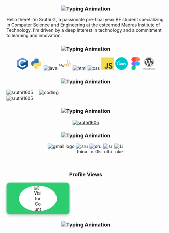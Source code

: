 <h3 align="center">
    <img src="https://readme-typing-svg.herokuapp.com/?font=Researcher&size=30&center=true&vCenter=true&width=500&height=100&color=08CBC0&duration=3000&lines=About+me;About+me;About+me;About+me;About+me;" alt="Typing Animation" />
</h3>
Hello there! I'm Sruthi G, a passionate pre-final year BE student specializing in Computer Science and Engineering at the esteemed Madras Institute of Technology. I'm driven by a deep interest in technology and a commitment to learning and innovation.

 
<h3 align="center">
    <img src="https://readme-typing-svg.herokuapp.com/?font=Researcher&size=30&center=true&vCenter=true&width=500&height=100&color=08CBC0&duration=3000&lines=Languages+and+Tools;Languages+and+Tools;Languages+and+Tools;Languages+and+Tools;" alt="Typing Animation" />
</h3>

<p align="center">
  <img src="https://raw.githubusercontent.com/devicons/devicon/master/icons/c/c-original.svg" alt="c" width="40" height="40">
  <img src="https://raw.githubusercontent.com/devicons/devicon/master/icons/python/python-original.svg" alt="python" width="40" height="40">
  <img src="https://img.icons8.com/?size=100&id=Pd2x9GWu9ovX&format=png&color=000000" alt="java" width="40" height="40">
  <img src="https://raw.githubusercontent.com/devicons/devicon/master/icons/mysql/mysql-original-wordmark.svg" alt="mysql" width="40" height="40">
  <img src="https://img.icons8.com/?size=100&id=20909&format=png&color=000000" alt="html" width="40" height="40">
  <img src="https://img.icons8.com/?size=100&id=21278&format=png&color=000000" alt="css" width="40" height="40">
  <img src="https://raw.githubusercontent.com/devicons/devicon/master/icons/javascript/javascript-original.svg" alt="javascript" width="40" height="40">
  <img src="https://raw.githubusercontent.com/devicons/devicon/master/icons/canva/canva-original.svg" alt="Canva" width="40" height="40">
  <img src="https://raw.githubusercontent.com/devicons/devicon/master/icons/figma/figma-original.svg" alt="Figma" width="40" height="40">
  <img src="https://raw.githubusercontent.com/devicons/devicon/master/icons/wordpress/wordpress-original.svg" alt="WordPress" width="40" height="40">
</p>


 
<h3 align="center">
    <img src="https://readme-typing-svg.herokuapp.com/?font=Researcher&size=30&center=true&vCenter=true&width=500&height=100&color=08CBC0&duration=3000&lines=Statistics;Statistics;Statistics;Statistics;" alt="Typing Animation" />
</h3>
<p>
  <img align="right" alt="coding" width="400" src="https://mir-s3-cdn-cf.behance.net/project_modules/disp/601014116770475.6068beff4640a.gif">
</p>

<p><img align="left" src="https://github-readme-stats.vercel.app/api/top-langs?username=sruthi1605&show_icons=true&locale=en&layout=compact" alt="sruthi1605" /></p>

<p>&nbsp;<img align="center" src="https://github-readme-stats.vercel.app/api?username=sruthi1605&show_icons=true&locale=en" alt="sruthi1605" /></p>


<h3 align="center">
    <img src="https://readme-typing-svg.herokuapp.com/?font=Researcher&size=30&center=true&vCenter=true&width=500&height=100&color=08CBC0&duration=3000&lines=Trophies;Trophies;Trophies;" alt="Typing Animation" />
</h3> 

<p align="center"> <a href="https://github.com/ryo-ma/github-profile-trophy"><img src="https://github-profile-trophy.vercel.app/?username=sruthi1605" alt="sruthi1605" /></a> </p>

<h3 align="center">
    <img src="https://readme-typing-svg.herokuapp.com/?font=Researcher&size=30&center=true&vCenter=true&width=500&height=100&color=08CBC0&duration=3000&lines=Connect+with+me!;Connect+with+me!;Connect+with+me!;" alt="Typing Animation" />
</h3> 
<p align="center">
  <a href="mailto:sruthiganesh05@gmail.com" target="blank" style="display: inline-block;">
    <img align="left" src="https://cdn-icons-png.flaticon.com/128/10829/10829119.png" height="30" alt="gmail logo" />
  </a>
  <a href="https://www.hackerrank.com/sruthiganesh05" target="blank" style="display: inline-block;">
    <img align="left" src="https://raw.githubusercontent.com/rahuldkjain/github-profile-readme-generator/master/src/images/icons/Social/hackerrank.svg" alt="sruthiganesh05" height="30" width="40" />
  </a>
  <a href="https://www.leetcode.com/srug_05" target="blank" style="display: inline-block;">
    <img align="left" src="https://raw.githubusercontent.com/rahuldkjain/github-profile-readme-generator/master/src/images/icons/Social/leet-code.svg" alt="srug_05" height="30" width="40" />
  </a>
  <a href="https://www.geeksforgeeks.org/user/sruthig_05/" target="blank" style="display: inline-block;">
    <img align="left" src="https://img.icons8.com/?size=100&id=AbQBhN9v62Ob&format=png&color=000000" alt="sruthig_05" height="30" width="30" />
  </a>
  <a href="https://www.linkedin.com/in/sruthi-g-430406265/" target="blank" style="display: inline-block;">
    <img align="left" src="https://cdn-icons-png.flaticon.com/512/174/174857.png" alt="LinkedIn" height="30" width="30" />
  </a>
</p>



<br>

<h3 align="center">Profile Views</h3>
<div align="center" style="background-color: #2ecc71; width: 200px; height: 100px; border-radius: 10px; display: flex; justify-content: center; align-items: center; box-shadow: 0 4px 8px rgba(0,0,0,0.2); overflow: hidden;">
  <div style="position: relative; width: 120px; height: 80px; overflow: hidden; border-radius: 50%; background-color: #ffffff;">
    <img src="https://profile-counter.glitch.me/sruthi1605/count.svg" alt="Visitor Count" style="width: 20%; height: auto; position: absolute; top: 50%; left: 50%; transform: translate(-50%, -50%);" />
  </div>
</div>


<h3 align="center">
    <img src="https://readme-typing-svg.herokuapp.com/?font=Researcher&size=30&center=true&vCenter=true&width=500&height=70&color=00FFFF&duration=3000&lines=Thanks+for+visiting!;" alt="Typing Animation" />
</h3>


